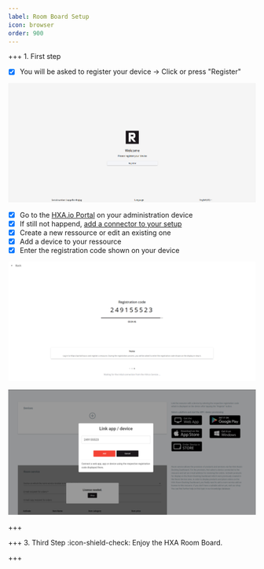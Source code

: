 ```yaml
---
label: Room Board Setup
icon: browser
order: 900
---
```


+++ 1. First step
- [x] You will be asked to register your device -> Click or press "Register"

![Click or Press "Register" to get shown the registration code](/images/HXA.io_device_registration.png)

- [x] Go to the [HXA.io Portal](https://portal.hxa.io) on your administration device
- [x] If still not happend, [add a connector to your setup](/setup/connector-setup.md)
- [x] Create a new ressource or edit an existing one
- [x] Add a device to your ressource
- [x] Enter the registration code shown on your device

![Registration code shown on your device](/images/HXA.io_registration_code.png)

![Enter registration code on adding device to your ressource](/images/HXA.io_registration_code_02.png)

+++

+++ 3. Third Step
:icon-shield-check: Enjoy the HXA Room Board.

+++
